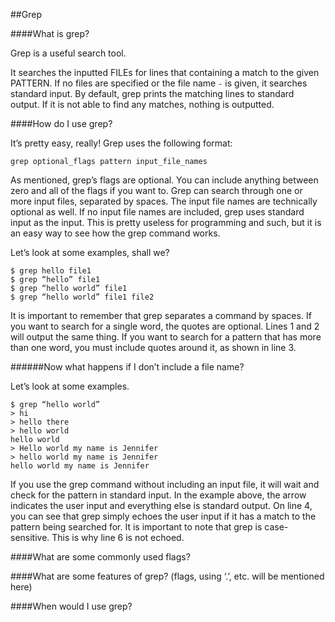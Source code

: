 ##Grep

####What is grep?

Grep is a useful search tool. 

It searches the inputted FILEs for lines that containing a match to the given PATTERN.
If no files are specified or the file name `-` is given, it searches standard input.
By default, grep prints the matching lines to standard output.
If it is not able to find any matches, nothing is outputted.

####How do I use grep?

It’s pretty easy, really! Grep uses the following format:

```
grep optional_flags pattern input_file_names
```
	
As mentioned, grep’s flags are optional. 
You can include anything between zero and all of the flags if you want to.
Grep can search through one or more input files, separated by spaces. 
The input file names are technically optional as well. 
If no input file names are included, grep uses standard input as the input. 
This is pretty useless for programming and such, but it is an easy way to see how the grep command works.

Let’s look at some examples, shall we?

```
$ grep hello file1
$ grep “hello” file1
$ grep “hello world” file1
$ grep “hello world” file1 file2
```

It is important to remember that grep separates a command by spaces. 
If you want to search for a single word, the quotes are optional. 
Lines 1 and 2 will output the same thing. 
If you want to search for a pattern that has more than one word, you must include quotes around it, as shown in line 3.

######Now what happens if I don’t include a file name?

Let’s look at some examples.

```
$ grep “hello world”
> hi
> hello there
> hello world
hello world
> Hello world my name is Jennifer
> hello world my name is Jennifer
hello world my name is Jennifer
```

If you use the grep command without including an input file, it will wait and check for the pattern in standard input. 
In the example above, the arrow indicates the user input and everything else is standard output. 
On line 4, you can see that grep simply echoes the user input if it has a match to the pattern being searched for. 
It is important to note that grep is case-sensitive. 
This is why line 6 is not echoed.

####What are some commonly used flags?

####What are some features of grep? (flags, using ‘.’, etc. will be mentioned here)

####When would I use grep?
